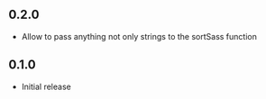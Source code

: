 ## 0.2.0
* Allow to pass anything not only strings to the sortSass function

## 0.1.0
* Initial release
